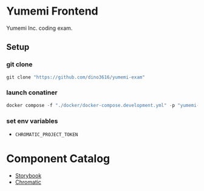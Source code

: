 # Yumemi Frontend

Yumemi Inc. coding exam.

## Setup

### git clone

```powershell
git clone "https://github.com/dino3616/yumemi-exam"
```

### launch conatiner

```powershell
docker compose -f "./docker/docker-compose.development.yml" -p "yumemi-exam" up -d
```

### set env variables

- `CHROMATIC_PROJECT_TOKEN`

# Component Catalog

- [Storybook](https://main--63f4d6484c02a09d33894150.chromatic.com)
- [Chromatic](https://www.chromatic.com/library?appId=63f4d6484c02a09d33894150&branch=main)
